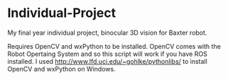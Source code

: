Individual-Project
==================

My final year individual project, binocular 3D vision for Baxter robot.


Requires OpenCV and wxPython to be installed. OpenCV comes with the Robot Opertaing System and so this script will work if you have ROS installed. 
I used http://www.lfd.uci.edu/~gohlke/pythonlibs/ to install OpenCV and wxPython on Windows.